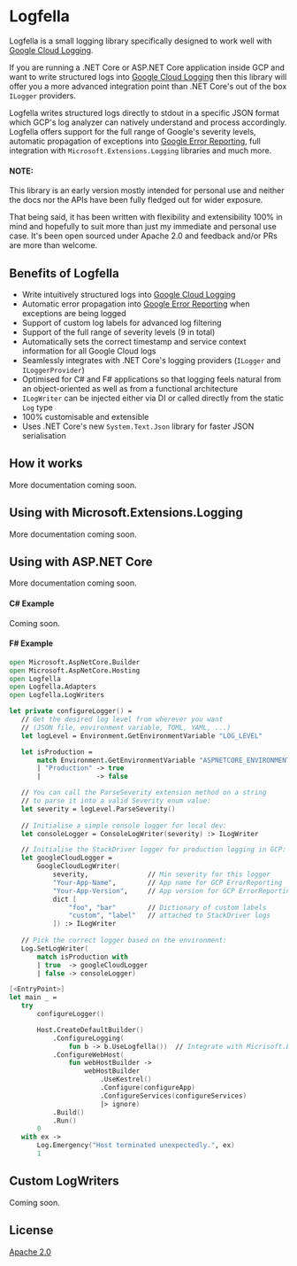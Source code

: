 # Logfella

Logfella is a small logging library specifically designed to work well with [Google Cloud Logging](https://cloud.google.com/logging/).

If you are running a .NET Core or ASP.NET Core application inside GCP and want to write structured logs into [Google Cloud Logging](https://cloud.google.com/logging/) then this library will offer you a more advanced integration point than .NET Core's out of the box `ILogger` providers.

Logfella writes structured logs directly to stdout in a specific JSON format which GCP's log analyzer can natively understand and process accordingly. Logfella offers support for the full range of Google's severity levels, automatic propagation of exceptions into [Google Error Reporting](https://cloud.google.com/error-reporting), full integration with `Microsoft.Extensions.Logging` libraries and much more.

#### NOTE:

This library is an early version mostly intended for personal use and neither the docs nor the APIs have been fully fledged out for wider exposure.

That being said, it has been written with flexibility and extensibility 100% in mind and hopefully to suit more than just my immediate and personal use case. It's been open sourced under Apache 2.0 and feedback and/or PRs are more than welcome.

## Benefits of Logfella

- Write intuitively structured logs into [Google Cloud Logging](https://cloud.google.com/logging/)
- Automatic error propagation into [Google Error Reporting](https://cloud.google.com/error-reporting) when exceptions are being logged
- Support of custom log labels for advanced log filtering
- Support of the full range of severity levels (9 in total)
- Automatically sets the correct timestamp and service context information for all Google Cloud logs
- Seamlessly integrates with .NET Core's logging providers (`ILogger` and `ILoggerProvider`)
- Optimised for C# and F# applications so that logging feels natural from an object-oriented as well as from a functional architecture
- `ILogWriter` can be injected either via DI or called directly from the static `Log` type
- 100% customisable and extensible
- Uses .NET Core's new `System.Text.Json` library for faster JSON serialisation
    
 ## How it works
 
More documentation coming soon.
 
 ## Using with Microsoft.Extensions.Logging
 
 More documentation coming soon.
 
 ## Using with ASP.NET Core
 
  More documentation coming soon.
 
 #### C# Example
 
 Coming soon.
 
 #### F# Example
 
 ```fsharp
open Microsoft.AspNetCore.Builder
open Microsoft.AspNetCore.Hosting
open Logfella
open Logfella.Adapters
open Logfella.LogWriters

let private configureLogger() =
    // Get the desired log level from wherever you want
    // (JSON file, environment variable, TOML, YAML, ...)   
    let logLevel = Environment.GetEnvironmentVariable "LOG_LEVEL"

    let isProduction = 
        match Environment.GetEnvironmentVariable "ASPNETCORE_ENVIRONMENT" with
        | "Production" -> true
        |              -> false

    // You can call the ParseSeverity extension method on a string
    // to parse it into a valid Severity enum value:
    let severity = logLevel.ParseSeverity()
    
    // Initialise a simple console logger for local dev:
    let consoleLogger = ConsoleLogWriter(severity) :> ILogWriter

    // Initialise the StackDriver logger for production logging in GCP:
    let googleCloudLogger =
        GoogleCloudLogWriter(
            severity,               // Min severity for this logger
            "Your-App-Name",        // App name for GCP ErrorReporting
            "Your-App-Version",     // App version for GCP ErrorReporting
            dict [                  
                "foo", "bar"        // Dictionary of custom labels
                "custom", "label"   // attached to StackDriver logs
            ]) :> ILogWriter
    
    // Pick the correct logger based on the environment:
    Log.SetLogWriter(
        match isProduction with
        | true  -> googleCloudLogger
        | false -> consoleLogger)

[<EntryPoint>]
let main _ =
    try
        configureLogger()

        Host.CreateDefaultBuilder()
            .ConfigureLogging(
                fun b -> b.UseLogfella())  // Integrate with Micrisoft.Extensions.Logging
            .ConfigureWebHost(
                fun webHostBuilder ->
                    webHostBuilder
                        .UseKestrel()
                        .Configure(configureApp)
                        .ConfigureServices(configureServices)
                        |> ignore)
            .Build()
            .Run()
        0
    with ex ->
        Log.Emergency("Host terminated unexpectedly.", ex)
        1
```
 
 ## Custom LogWriters
 
 Coming soon.
 
 ## License

 [Apache 2.0](https://github.com/dustinmoris/Logfella/master/LICENSE)